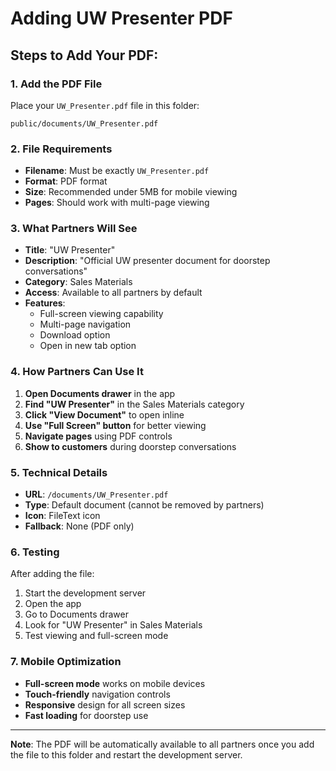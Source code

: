 # Adding UW Presenter PDF

## Steps to Add Your PDF:

### 1. Add the PDF File
Place your `UW_Presenter.pdf` file in this folder:
```
public/documents/UW_Presenter.pdf
```

### 2. File Requirements
- **Filename**: Must be exactly `UW_Presenter.pdf`
- **Format**: PDF format
- **Size**: Recommended under 5MB for mobile viewing
- **Pages**: Should work with multi-page viewing

### 3. What Partners Will See
- **Title**: "UW Presenter"
- **Description**: "Official UW presenter document for doorstep conversations"
- **Category**: Sales Materials
- **Access**: Available to all partners by default
- **Features**: 
  - Full-screen viewing capability
  - Multi-page navigation
  - Download option
  - Open in new tab option

### 4. How Partners Can Use It
1. **Open Documents drawer** in the app
2. **Find "UW Presenter"** in the Sales Materials category
3. **Click "View Document"** to open inline
4. **Use "Full Screen" button** for better viewing
5. **Navigate pages** using PDF controls
6. **Show to customers** during doorstep conversations

### 5. Technical Details
- **URL**: `/documents/UW_Presenter.pdf`
- **Type**: Default document (cannot be removed by partners)
- **Icon**: FileText icon
- **Fallback**: None (PDF only)

### 6. Testing
After adding the file:
1. Start the development server
2. Open the app
3. Go to Documents drawer
4. Look for "UW Presenter" in Sales Materials
5. Test viewing and full-screen mode

### 7. Mobile Optimization
- **Full-screen mode** works on mobile devices
- **Touch-friendly** navigation controls
- **Responsive** design for all screen sizes
- **Fast loading** for doorstep use

---

**Note**: The PDF will be automatically available to all partners once you add the file to this folder and restart the development server.
